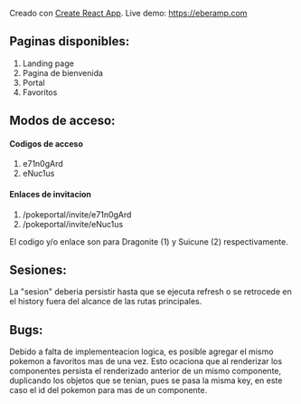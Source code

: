 Creado con [Create React App](https://github.com/facebook/create-react-app).
Live demo: https://eberamp.com

## Paginas disponibles:

1. Landing page
2. Pagina de bienvenida
3. Portal
4. Favoritos

## Modos de acceso:

#### Codigos de acceso

1. e71n0gArd
2. eNuc1us

#### Enlaces de invitacion

1. /pokeportal/invite/e71n0gArd
2. /pokeportal/invite/eNuc1us

El codigo y/o enlace son para Dragonite (1) y Suicune (2) respectivamente.

## Sesiones:

La "sesion" deberia persistir hasta que se ejecuta refresh o se retrocede en el history fuera del alcance de las rutas principales.

## Bugs:

Debido a falta de implementeacion logica, es posible agregar el mismo pokemon a favoritos mas de una vez. Esto ocaciona que al renderizar los componentes persista el renderizado anterior de un mismo componente, duplicando los objetos que se tenian, pues se pasa la misma key, en este caso el id del pokemon para mas de un componente.


